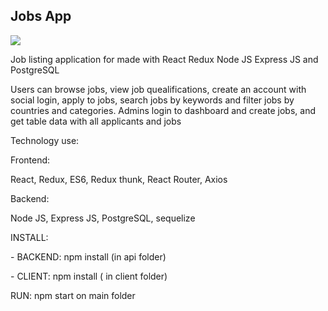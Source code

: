 <h2> Jobs App </h2>
<p>
  <img src="https://stormy-escarpment-10471.herokuapp.com/images/screen.png" />
 </p>

<p> Job listing application for made with React Redux Node JS Express JS and PostgreSQL </p>
<p> Users can browse jobs, view job quealifications, create an account with social login, apply to jobs, search jobs by keywords and filter jobs by countries and categories. Admins login to dashboard and create jobs, and get table data with all applicants and jobs 
</p>
<p>Technology use:</p>
<p>Frontend: </p>
<p> React, Redux, ES6, Redux thunk, React Router, Axios
<p>Backend: </p>
<p> Node JS, Express JS, PostgreSQL, sequelize </p>
<p>
<p>INSTALL: </P>
<p> - BACKEND: npm install (in api folder) </p>
<p> - CLIENT: npm install ( in client folder) </p>

<p>RUN:
npm start on main folder
</p>  
  



